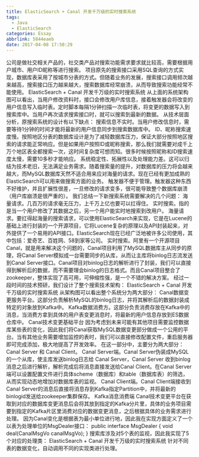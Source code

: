 ```yaml
---
title: ElasticSearch + Canal 开发千万级的实时搜索系统
tags:
  - Java
  - ElasticSearch
categories: Essay
abbrlink: 5844eaeb
date: 2017-04-08 17:50:29
---
```

公司是做社交相关产品的，社交类产品对搜索功能需求要求就比较高，需要根据用户城市、用户ID昵称等进行搜索。
项目原先的搜索接口采用SQL查询的方式实现，数据库表采用了按城市分表的方式。但随着业务的发展，搜索接口调用频次越来越高，搜索接口压力越来越大，搜索数据库经常崩溃，从而导致搜索功能经常不能使用。
ElasticSearch + Canal 开发千万级的实时搜索系统
从上面的系统架构图可以看出，当用户修改资料时，接口会修改用户库信息，接着触发器会将改变的用户信息写入临时表。定时脚本每隔1分钟扫描一次临时表，将变更的数据写入到搜索库中。当用户再次请求搜索接口时，就可以搜索到最新的数据。
从技术层面分析，原搜索系统的设计有以下缺点：
搜索信息不实时。当用户修改信息时，需要等待1分钟的时间才能将最新的用户信息同步到搜索数据库中。
ID、昵称搜索速度慢。按照地区分表的数据库设计是为了减轻数据库压力，保证大部分按照地区搜索的请求能正常响应。但是如果用户按照ID或昵称搜索，那么我们就需要对成千上万个地区表全都搜索一次，这时间复杂度可想而知。很多时候按照昵称和ID搜索速度太慢，需要10多秒才能响应。
系统稳定性、拓展性以及处理能力差。这可以归结为技术老旧，无法满足业务需求。随着搜索量的提升，对数据库的压力将会越来越大，而MySQL数据库天然不适合用来应对海量的请求。现在已经有更加成熟的ElasticSearch可以用来做搜索方面的业务。
触发器不便于管理。触发器这种东西不好维护，并且扩展性很差，一旦修改的请求变多，很可能导致整个数据库崩溃（用户库崩溃是很严重的）。
我们总结一下新搜索系统需要解决的几个问题：
海量请求。几百万的请求毫无压力，上千万上亿也要可以扛得住。
实时搜索。指的是当一个用户修改了其数据之后，另一个用户能实时地搜索到改用户。
海量请求。要扛得起海量的搜索请求，可以使用ElasticSearch来实现，它是在Lucene的基础上进行封装的一个开源项目，它将Lucene复杂的原理以及API封装起来，对外提供了一个易用的API接口。ElasticSearch现在已经广泛地被许多公司使用，其中包括：爱奇艺、百姓网、58到家等公司。
实时搜索。阿里有一个开源项目Canal，就是用来解决这个问题的，Canal项目利用了MySQL数据库主从同步的原理，将Canal Server模拟成一台需要同步的从库，从而让主库将binlog日志流发送到Canal Server接口。Canal项目对binlog日志的解析进行了封装，我们可以直接得到解析后的数据，而不需要理会binlog的日志格式。而且Canal项目整合了zookeeper，整体实现了高可用，可伸缩性强，是一个不错的解决方案。
经过一段时间的技术预研，我们设计了整个搜索技术架构：
ElasticSearch + Canal 开发千万级的实时搜索系统
从架构图可以看出整个系统分为两大部分：
Canal数据变更服务平台。这部分负责解析MySQL的binlog日志，并将其解析后的数据封装成特定的对象放到Kafka中。
Kafka数据消费方。这部分负责消费存放在Kafka中的消息，当消费方拿到具体的用户表变更消息时，将最新的用户信息存放到ES数据仓库中。
Canal技术变更基础平台
因为考虑到未来可能有其他项目需要监控数据库某些表的变化，因此我们将Canal获取MySQL数据变更部分做成一个公用的平台。当有其他业务需要增加监控的表时，我们可以直接修改配置文件，重启服务器即可完成添加，极大地提高了开发效率。
在这一部分中，主要分为两大部分：Canal Server 和 Canal Client。
Canal Server端。Canal Server伪装成MySQL的一个从库，使主库发送binlog日志给 Canal Server，Canal Server 收到binlog消息之后进行解析，解析完成后将消息直接发送给Canal Client。在Canal Server端可以设置配置文件进行具体scheme（数据库）和table（数据库表）的筛选，从而实现动态地增加对数据库表的监视。
Canal Client端。Canal Client端接收到Canal Server的消息后直接将消息存到Kafka指定Partition中，并将最新的binlogid发送给zookeeper集群保存。
Kafka消息消费端
Canal技术变更平台在获取到对应的数据库变更消息后会将其放到指定的Kafka分片里，具体的业务项目需要到指定的Kafka片区里消费对应的数据变更消息，之后根据具体的业务需求进行处理。
因为Canal变化是根据表为最小单位进行地，因此我在实现方面定义了一个以表为处理单位的MsgDealer接口：
public interface MsgDealer { void deal(CanalMsgVo canalMsgVo); }
搜索库涉及对5个表的监视，因此我实现了5个对应的处理类：
ElasticSearch + Canal 开发千万级的实时搜索系统
针对不同表的数据变化，自动调用不同的实现类进行处理。
